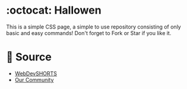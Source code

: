 # :octocat: Hallowen
This is a simple CSS page, a simple to use repository consisting of only basic and easy commands! Don't forget to Fork or Star if you like it.

# 📝 Source
- <a href="https://github.com/WebDevSHORTS"> WebDevSHORTS </a>
- <a href="https://github.com/KaguwoNetwork"> Our Community </a>




